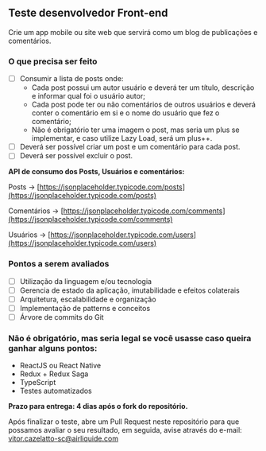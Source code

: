 ## Teste desenvolvedor Front-end

Crie um app mobile ou site web que servirá como um blog de publicações e comentários.

### O que precisa ser feito

- [ ]  Consumir a lista de posts onde:
    - Cada post possui um autor usuário e deverá ter um título, descrição e informar qual foi o usuário autor;
    - Cada post pode ter ou não comentários de outros usuários e deverá conter o comentário em si e o nome do usuário que fez o comentário;
    - Não é obrigatório ter uma imagem o post, mas seria um plus se implementar, e caso utilize Lazy Load, será um plus++.
- [ ]  Deverá ser possível criar um post e um comentário para cada post.
- [ ]  Deverá ser possível excluir o post.

**API de consumo dos Posts, Usuários e comentários:**

Posts → [https://jsonplaceholder.typicode.com/posts](https://jsonplaceholder.typicode.com/posts)

Comentários → [https://jsonplaceholder.typicode.com/comments](https://jsonplaceholder.typicode.com/comments)

Usuários → [https://jsonplaceholder.typicode.com/users](https://jsonplaceholder.typicode.com/users)

### Pontos a serem avaliados

- [ ]  Utilização da linguagem e/ou tecnologia
- [ ]  Gerencia de estado da aplicação, imutabilidade e efeitos colaterais
- [ ]  Arquitetura, escalabilidade e organização
- [ ]  Implementação de patterns e conceitos
- [ ]  Árvore de commits do Git

### Não é obrigatório, mas seria legal se você usasse caso queira ganhar alguns pontos:

- ReactJS ou React Native
- Redux + Redux Saga
- TypeScript
- Testes automatizados

**Prazo para entrega: 4 dias após o fork do repositório.**

Após finalizar o teste, abre um Pull Request neste repositório para que possamos avaliar o seu resultado, em seguida, avise através do e-mail: [vitor.cazelatto-sc@airliquide.com](mailto:vitor.cazelatto-sc@airliquide.com)
